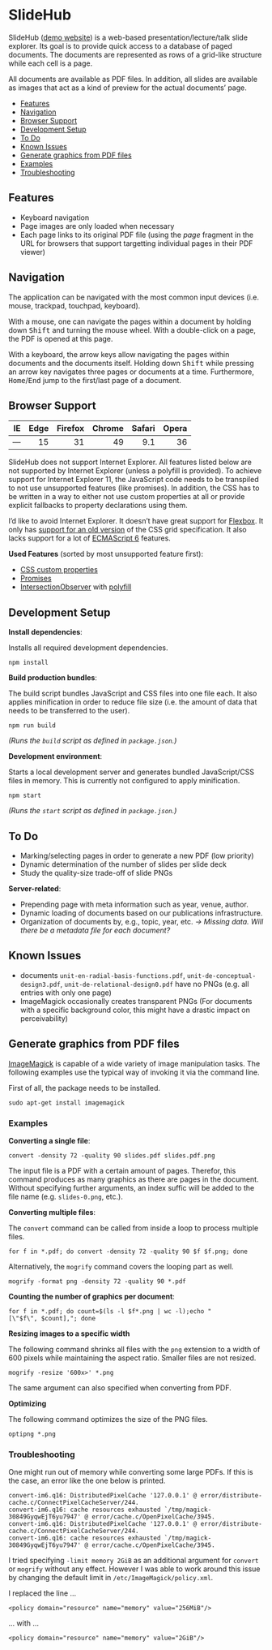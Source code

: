# SlideHub

SlideHub ([demo website](http://test.webis.de/slidehub)) is a web-based presentation/lecture/talk slide explorer. Its goal is to provide quick access to a database of paged documents. The documents are represented as rows of a grid-like structure while each cell is a page.

All documents are available as PDF files. In addition, all slides are available as images that act as a kind of preview for the actual documents’ page.

- [Features](#features)
- [Navigation](#navigation)
- [Browser Support](#browser-support)
- [Development Setup](#development-setup)
- [To Do](#to-do)
- [Known Issues](#known-issues)
- [Generate graphics from PDF files](#generate-graphics-from-pdf-files)
- [Examples](#examples)
- [Troubleshooting](#troubleshooting)



## Features

- Keyboard navigation
- Page images are only loaded when necessary
- Each page links to its original PDF file (using the *page* fragment in the URL for browsers that support targetting individual pages in their PDF viewer)



## Navigation

The application can be navigated with the most common input devices (i.e. mouse, trackpad, touchpad, keyboard).

With a mouse, one can navigate the pages within a document by holding down <kbd>Shift</kbd> and turning the mouse wheel. With a double-click on a page, the PDF is opened at this page.

With a keyboard, the arrow keys allow navigating the pages within documents and the documents itself. Holding down <kbd>Shift</kbd> while pressing an arrow key navigates three pages or documents at a time. Furthermore, <kbd>Home</kbd>/<kbd>End</kbd> jump to the first/last page of a document.



## Browser Support

| IE | Edge | Firefox | Chrome | Safari | Opera |
|---:|-----:|--------:|-------:|-------:|------:|
| —  | 15   | 31      | 49     | 9.1    | 36    |

SlideHub does not support Internet Explorer. All features listed below are not supported by Internet Explorer (unless a polyfill is provided). To achieve support for Internet Explorer 11, the JavaScript code needs to be transpiled to not use unsupported features (like promises). In addition, the CSS has to be written in a way to either not use custom properties at all or provide explicit fallbacks to property declarations using them.

I’d like to avoid Internet Explorer. It doesn’t have great support for [Flexbox](https://caniuse.com/#feat=flexbox). It only has [support for an old version](https://caniuse.com/#feat=css-grid) of the CSS grid specification. It also lacks support for a lot of [ECMAScript 6](https://kangax.github.io/compat-table/es6/) features.

**Used Features** (sorted by most unsupported feature first):

- [CSS custom properties](https://caniuse.com/#feat=css-variables)
- [Promises](https://caniuse.com/#feat=promises)
- [IntersectionObserver](https://caniuse.com/#feat=intersectionobserver) with [polyfill](https://github.com/w3c/IntersectionObserver/tree/master/polyfill)



## Development Setup

**Install dependencies**:

Installs all required development dependencies.

```
npm install
```

**Build production bundles**:

The build script bundles JavaScript and CSS files into one file each. It also applies minification in order to reduce file size (i.e. the amount of data that needs to be transferred to the user).

```
npm run build
```

*(Runs the `build` script as defined in `package.json`.)*

**Development environment**:

Starts a local development server and generates bundled JavaScript/CSS files in memory. This is currently not configured to apply minification.

```
npm start
```

*(Runs the `start` script as defined in `package.json`.)*



## To Do

- Marking/selecting pages in order to generate a new PDF (low priority)
- Dynamic determination of the number of slides per slide deck
- Study the quality-size trade-off of slide PNGs

**Server-related**:

- Prepending page with meta information such as year, venue, author.
- Dynamic loading of documents based on our publications infrastructure.
- Organization of documents by, e.g., topic, year, etc. *→ Missing data. Will there be a metadata file for each document?*



## Known Issues

- documents `unit-en-radial-basis-functions.pdf`, `unit-de-conceptual-design3.pdf`, `unit-de-relational-design0.pdf` have no PNGs (e.g. all entries with only one page)
- ImageMagick occasionally creates transparent PNGs (For documents with a specific background color, this might have a drastic impact on perceivability)



## Generate graphics from PDF files

[ImageMagick](https://www.imagemagick.org) is capable of a wide variety of image manipulation tasks. The following examples use the typical way of invoking it via the command line.

First of all, the package needs to be installed.

```
sudo apt-get install imagemagick
```

### Examples

**Converting a single file**:

```
convert -density 72 -quality 90 slides.pdf slides.pdf.png
```

The input file is a PDF with a certain amount of pages. Therefor, this command produces as many graphics as there are pages in the document. Without specifying further arguments, an index suffic will be added to the file name (e.g. `slides-0.png`, etc.).

**Converting multiple files**:

The `convert` command can be called from inside a loop to process multiple files.

```
for f in *.pdf; do convert -density 72 -quality 90 $f $f.png; done
```

Alternatively, the `mogrify` command covers the looping part as well.

```
mogrify -format png -density 72 -quality 90 *.pdf
```

**Counting the number of graphics per document**:

```
for f in *.pdf; do count=$(ls -l $f*.png | wc -l);echo "            [\"$f\", $count],"; done
```

**Resizing images to a specific width**

The following command shrinks all files with the `png` extension to a width of 600 pixels while maintaining the aspect ratio. Smaller files are not resized.

```
mogrify -resize '600x>' *.png
```

The same argument can also specified when converting from PDF.

**Optimizing**

The following command optimizes the size of the PNG files.

```
optipng *.png
```

### Troubleshooting

One might run out of memory while converting some large PDFs. If this is the case, an error like the one below is printed.

```
convert-im6.q16: DistributedPixelCache '127.0.0.1' @ error/distribute-cache.c/ConnectPixelCacheServer/244.
convert-im6.q16: cache resources exhausted `/tmp/magick-30849GyqwEjT6yu7947' @ error/cache.c/OpenPixelCache/3945.
convert-im6.q16: DistributedPixelCache '127.0.0.1' @ error/distribute-cache.c/ConnectPixelCacheServer/244.
convert-im6.q16: cache resources exhausted `/tmp/magick-30849GyqwEjT6yu7947' @ error/cache.c/OpenPixelCache/3945.
```

I tried specifying `-limit memory 2GiB` as an additional argument for `convert` or `mogrify` without any effect. However I was able to work around this issue by changing the default limit in `/etc/ImageMagick/policy.xml`.

I replaced the line …

```
<policy domain="resource" name="memory" value="256MiB"/>
```

… with …

```
<policy domain="resource" name="memory" value="2GiB"/>
```
